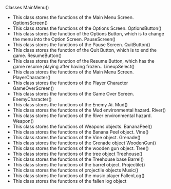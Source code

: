Classes
MainMenu()
* This class stores the functions of the Main Menu Screen.
OptionsScreen()
* This class stores the functions of the Options Screen.
OptionsButton()
* This class stores the function of the Options Button, which is to change the menu into the Option Screen.
PauseScreen()
* This class stores the functions of the Pause Screen.
QuitButton()
* This class stores the function of the Quit Button, which is to end the game.
ResumeButton()
* This class stores the function of the Resume Button, which has the game resume playing after having frozen..
LineupSelect()
* This class stores the functions of the Main Menu Screen.
PlayerCharacter()
* This class stores the functions of the Player Character
GameOverScreen()
* This class stores the functions of the Game Over Screen.
EnemyCharacter()
* This class stores the functions of the Enemy Ai.
Mud()
* This class stores the functions of the Mud environmental hazard.
River()
* This class stores the functions of the River environmental hazard.
Weapon()
* This class stores the functions of Weapons objects.
BananaPeel()
* This class stores the functions of the Banana Peel object.
Vine()
* This class stores the functions of the Vine object.
Grenade()
* This class stores the functions of the Grenade object
WoodenGun()
* This class stores the functions of the wooden gun object.
Tree()
* This class stores the functions of the tree object
Treehouse()
* This class stores the functions of the Treehouse base
Barrel()
* This class stores the functions of the barrel object.
Projectile()
* This class stores the functions of projectile objects
Music()
* This class stores the functions of the music player
FallenLog()
* This class stores the functions of the fallen log object
